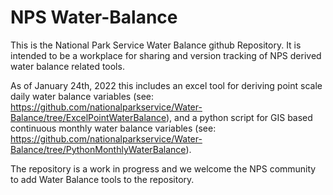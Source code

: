 # NPS Water-Balance
This is the National Park Service Water Balance github Repository.  It is intended to be a workplace for sharing and version tracking of NPS derived water balance related tools.  

As of January 24th, 2022 this includes an excel tool for deriving point scale daily water balance variables (see: https://github.com/nationalparkservice/Water-Balance/tree/ExcelPointWaterBalance), and a python script for GIS based continuous monthly water balance variables (see: https://github.com/nationalparkservice/Water-Balance/tree/PythonMonthlyWaterBalance). 

The repository is a work in progress and we welcome the NPS community to add Water Balance tools to the repository.  
